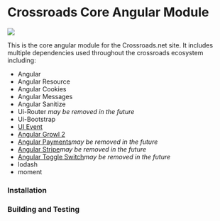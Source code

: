 # Crossroads Core Angular Module

<img src="http://mp-build.cloudapp.net/app/rest/builds/buildType:(id:Skunkworks_CrdsCoreFeatureBuilds)/statusIcon/" />

This is the core angular module for the Crossroads.net site. It includes multiple dependencies used throughout the crossroads ecosystem including:
* Angular
* Angular Resource 
* Angular Cookies
* Angular Messages
* Angular Sanitize
* Ui-Router *may be removed in the future*
* Ui-Bootstrap
* [UI Event](http://htmlpreview.github.io/?https://github.com/angular-ui/ui-event/master/demo/index.html)
* [Angular Growl 2](https://github.com/JanStevens/angular-growl-2)
* [Angular Payments](https://github.com/laurihy/angular-payments)*may be removed in the future*
* [Angular Stripe](https://github.com/bendrucker/angular-stripe)*may be removed in the future*
* [Angular Toggle Switch](http://cgarvis.github.io/angular-toggle-switch/)*may be removed in the future*
* lodash
* moment

### Installation



### Building and Testing




